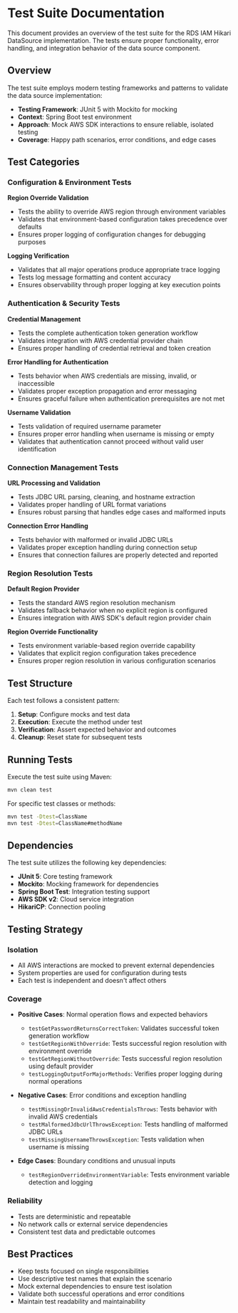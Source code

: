 # Test Suite Documentation

This document provides an overview of the test suite for the RDS IAM Hikari DataSource implementation. The tests ensure proper functionality, error handling, and integration behavior of the data source component.

## Overview

The test suite employs modern testing frameworks and patterns to validate the data source implementation:

- **Testing Framework**: JUnit 5 with Mockito for mocking
- **Context**: Spring Boot test environment
- **Approach**: Mock AWS SDK interactions to ensure reliable, isolated testing
- **Coverage**: Happy path scenarios, error conditions, and edge cases

## Test Categories

### Configuration & Environment Tests

**Region Override Validation**
- Tests the ability to override AWS region through environment variables
- Validates that environment-based configuration takes precedence over defaults
- Ensures proper logging of configuration changes for debugging purposes

**Logging Verification**
- Validates that all major operations produce appropriate trace logging
- Tests log message formatting and content accuracy
- Ensures observability through proper logging at key execution points

### Authentication & Security Tests

**Credential Management**
- Tests the complete authentication token generation workflow
- Validates integration with AWS credential provider chain
- Ensures proper handling of credential retrieval and token creation

**Error Handling for Authentication**
- Tests behavior when AWS credentials are missing, invalid, or inaccessible
- Validates proper exception propagation and error messaging
- Ensures graceful failure when authentication prerequisites are not met

**Username Validation**
- Tests validation of required username parameter
- Ensures proper error handling when username is missing or empty
- Validates that authentication cannot proceed without valid user identification

### Connection Management Tests

**URL Processing and Validation**
- Tests JDBC URL parsing, cleaning, and hostname extraction
- Validates proper handling of URL format variations
- Ensures robust parsing that handles edge cases and malformed inputs

**Connection Error Handling**
- Tests behavior with malformed or invalid JDBC URLs
- Validates proper exception handling during connection setup
- Ensures that connection failures are properly detected and reported

### Region Resolution Tests

**Default Region Provider**
- Tests the standard AWS region resolution mechanism
- Validates fallback behavior when no explicit region is configured
- Ensures integration with AWS SDK's default region provider chain

**Region Override Functionality**
- Tests environment variable-based region override capability
- Validates that explicit region configuration takes precedence
- Ensures proper region resolution in various configuration scenarios

## Test Structure

Each test follows a consistent pattern:

1. **Setup**: Configure mocks and test data
2. **Execution**: Execute the method under test
3. **Verification**: Assert expected behavior and outcomes
4. **Cleanup**: Reset state for subsequent tests

## Running Tests

Execute the test suite using Maven:

```bash
mvn clean test
```

For specific test classes or methods:

```bash
mvn test -Dtest=ClassName
mvn test -Dtest=ClassName#methodName
```

## Dependencies

The test suite utilizes the following key dependencies:

- **JUnit 5**: Core testing framework
- **Mockito**: Mocking framework for dependencies
- **Spring Boot Test**: Integration testing support
- **AWS SDK v2**: Cloud service integration
- **HikariCP**: Connection pooling

## Testing Strategy

### Isolation
- All AWS interactions are mocked to prevent external dependencies
- System properties are used for configuration during tests
- Each test is independent and doesn't affect others

### Coverage
- **Positive Cases**: Normal operation flows and expected behaviors
  - `testGetPasswordReturnsCorrectToken`: Validates successful token generation workflow
  - `testGetRegionWithOverride`: Tests successful region resolution with environment override
  - `testGetRegionWithoutOverride`: Tests successful region resolution using default provider
  - `testLoggingOutputForMajorMethods`: Verifies proper logging during normal operations

- **Negative Cases**: Error conditions and exception handling
  - `testMissingOrInvalidAwsCredentialsThrows`: Tests behavior with invalid AWS credentials
  - `testMalformedJdbcUrlThrowsException`: Tests handling of malformed JDBC URLs
  - `testMissingUsernameThrowsException`: Tests validation when username is missing

- **Edge Cases**: Boundary conditions and unusual inputs
  - `testRegionOverrideEnvironmentVariable`: Tests environment variable detection and logging

### Reliability
- Tests are deterministic and repeatable
- No network calls or external service dependencies
- Consistent test data and predictable outcomes

## Best Practices

- Keep tests focused on single responsibilities
- Use descriptive test names that explain the scenario
- Mock external dependencies to ensure test isolation
- Validate both successful operations and error conditions
- Maintain test readability and maintainability
